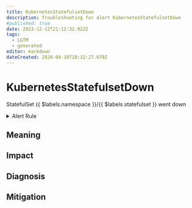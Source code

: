 ```yaml
---
title: KubernetesStatefulsetDown
description: Troubleshooting for alert KubernetesStatefulsetDown
#published: true
date: 2023-12-12T21:12:32.022Z
tags: 
  - LGTM
  - generated
editor: markdown
dateCreated: 2020-04-10T18:32:27.079Z
---
```


# KubernetesStatefulsetDown

StatefulSet {{ $labels.namespace }}/{{ $labels.statefulset }} went down

<details>
  <summary>Alert Rule</summary>

{{% rule "kubernetes/kubestate-exporter.yml" "KubernetesStatefulsetDown" %}}

{{% comment %}}

```yaml
alert: KubernetesStatefulsetDown
expr: kube_statefulset_replicas != kube_statefulset_status_replicas_ready > 0
for: 1m
labels:
    severity: critical
annotations:
    summary: Kubernetes StatefulSet down ({{ $labels.namespace }}/{{ $labels.statefulset }})
    description: |-
        StatefulSet {{ $labels.namespace }}/{{ $labels.statefulset }} went down
          VALUE = {{ $value }}
          LABELS = {{ $labels }}
    runbook: https://github.com/srerun/prometheus-alerts/blob/main/content/runbooks/kubestate-exporter/KubernetesStatefulsetDown.md

```

{{% /comment %}}

</details>


## Meaning
[//]: # "Short paragraph that explains what the alert means"


## Impact
[//]: # "What could / will happen if the alert is not addressed"



## Diagnosis
[//]: # "Steps to take to identify the cause of the problem"



## Mitigation
[//]: # "The steps necessary to resolve the alert"
